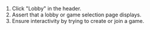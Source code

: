 1. Click "Lobby" in the header.
2. Assert that a lobby or game selection page displays.
3. Ensure interactivity by trying to create or join a game.